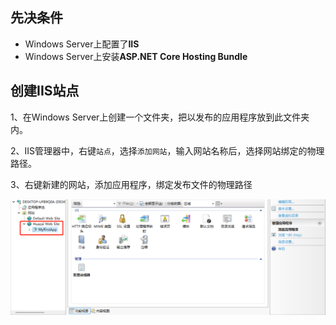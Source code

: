 ## 先决条件

- Windows Server上配置了**IIS**
- Windows Server上安装**ASP.NET Core Hosting Bundle**

## 创建IIS站点

1、在Windows Server上创建一个文件夹，把以发布的应用程序放到此文件夹内。

2、IIS管理器中，右键`站点`，选择`添加网站`，输入网站名称后，选择网站绑定的物理路径。

3、右键新建的网站，添加应用程序，绑定发布文件的物理路径

![](..\99.截图\45.png)


